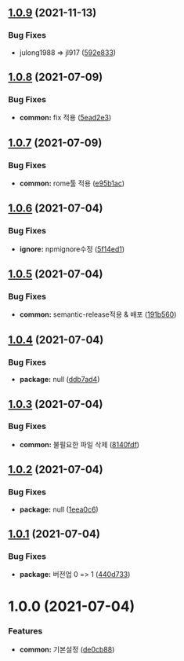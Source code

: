 ## [1.0.9](https://github.com/jl917/webpack-plugin-runtime-assets/compare/v1.0.8...v1.0.9) (2021-11-13)


### Bug Fixes

* julong1988 => jl917 ([592e833](https://github.com/jl917/webpack-plugin-runtime-assets/commit/592e8337b279b91c03ada3a171ef7863eb5b2833))

## [1.0.8](https://github.com/jl917/webpack-plugin-runtime-assets/compare/v1.0.7...v1.0.8) (2021-07-09)


### Bug Fixes

* **common:** fix 적용 ([5ead2e3](https://github.com/jl917/webpack-plugin-runtime-assets/commit/5ead2e36aa51a98d7d90398a8a22b648d374ab17))

## [1.0.7](https://github.com/jl917/webpack-plugin-runtime-assets/compare/v1.0.6...v1.0.7) (2021-07-09)


### Bug Fixes

* **common:** rome툴 적용 ([e95b1ac](https://github.com/jl917/webpack-plugin-runtime-assets/commit/e95b1ac69819071373fc906b18154aa65ebf0721))

## [1.0.6](https://github.com/jl917/webpack-plugin-runtime-assets/compare/v1.0.5...v1.0.6) (2021-07-04)


### Bug Fixes

* **ignore:** npmignore수정 ([5f14ed1](https://github.com/jl917/webpack-plugin-runtime-assets/commit/5f14ed1387a8fdf7f0bfc0d0145d856589d02432))

## [1.0.5](https://github.com/jl917/webpack-plugin-runtime-assets/compare/v1.0.4...v1.0.5) (2021-07-04)


### Bug Fixes

* **common:** semantic-release적용 & 배포 ([191b560](https://github.com/jl917/webpack-plugin-runtime-assets/commit/191b5600114f434749aed969654cd17b65618cb3))

## [1.0.4](https://github.com/jl917/webpack-plugin-runtime-assets/compare/v1.0.3...v1.0.4) (2021-07-04)


### Bug Fixes

* **package:** null ([ddb7ad4](https://github.com/jl917/webpack-plugin-runtime-assets/commit/ddb7ad4085242bb20253fb282de3f0a131b737d4))

## [1.0.3](https://github.com/jl917/webpack-plugin-runtime-assets/compare/v1.0.2...v1.0.3) (2021-07-04)


### Bug Fixes

* **common:** 불필요한 파일 삭제 ([8140fdf](https://github.com/jl917/webpack-plugin-runtime-assets/commit/8140fdfca865fb5055512640353f1dca65ea8f89))

## [1.0.2](https://github.com/jl917/webpack-plugin-runtime-assets/compare/v1.0.1...v1.0.2) (2021-07-04)


### Bug Fixes

* **package:** null ([1eea0c6](https://github.com/jl917/webpack-plugin-runtime-assets/commit/1eea0c6cf6c049c69c2448688677eef0c4113c26))

## [1.0.1](https://github.com/jl917/webpack-plugin-runtime-assets/compare/v1.0.0...v1.0.1) (2021-07-04)


### Bug Fixes

* **package:** 버전업 0 => 1 ([440d733](https://github.com/jl917/webpack-plugin-runtime-assets/commit/440d7333ba5053838fc2c8efd599e62fddb641b7))

# 1.0.0 (2021-07-04)


### Features

* **common:** 기본설정 ([de0cb88](https://github.com/jl917/webpack-plugin-runtime-assets/commit/de0cb8802b0efdf4ddf7927e0c603452e4fe4afa))
